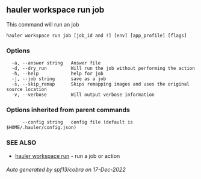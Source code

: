 ## hauler workspace run job

This command will run an job

```
hauler workspace run job [job_id and ?] [env] [app_profile] [flags]
```

### Options

```
  -a, --answer string   Answer file
  -d, --dry_run         Will run the job without performing the action
  -h, --help            help for job
  -j, --job string      save as a job
  -s, --skip_remap      Skips remapping images and uses the original source location
  -v, --verbose         Will output verbose information
```

### Options inherited from parent commands

```
      --config string   config file (default is $HOME/.hauler/config.json)
```

### SEE ALSO

* [hauler workspace run](hauler_workspace_run.md)	 - run a job or action

###### Auto generated by spf13/cobra on 17-Dec-2022
